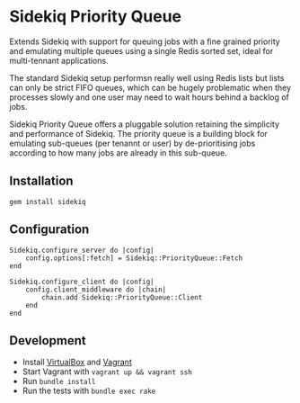 Sidekiq Priority Queue
==============
Extends Sidekiq with support for queuing jobs with a fine grained priority and emulating multiple queues using a single Redis sorted set, ideal for multi-tennant applications.

The standard Sidekiq setup performsn really well using Redis lists but lists can only be strict FIFO queues, which can be hugely problematic when they processes slowly and one user may need to wait hours behind a backlog of jobs.

Sidekiq Priority Queue offers a pluggable solution retaining the simplicity and performance of Sidekiq. The priority queue is a building block for emulating sub-queues (per tenannt or user) by de-prioritising jobs according to how many jobs are already in this sub-queue. 

Installation
-----------------

    gem install sidekiq

Configuration
-----------------   
```
Sidekiq.configure_server do |config|
    config.options[:fetch] = Sidekiq::PriorityQueue::Fetch
end

Sidekiq.configure_client do |config|
    config.client_middleware do |chain|
        chain.add Sidekiq::PriorityQueue::Client
    end
end
```

Development
-----------------
- Install [VirtualBox](https://www.virtualbox.org/wiki/Downloads) and [Vagrant](https://www.vagrantup.com/downloads.html)
- Start Vagrant with `vagrant up && vagrant ssh`
- Run `bundle install`
- Run the tests with `bundle exec rake`
